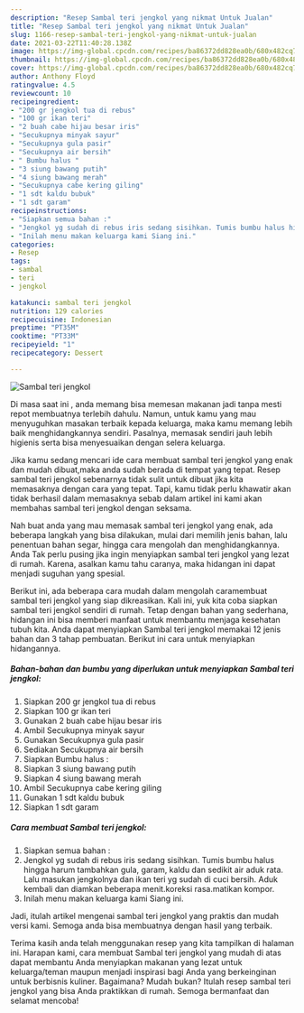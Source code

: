 ```yaml
---
description: "Resep Sambal teri jengkol yang nikmat Untuk Jualan"
title: "Resep Sambal teri jengkol yang nikmat Untuk Jualan"
slug: 1166-resep-sambal-teri-jengkol-yang-nikmat-untuk-jualan
date: 2021-03-22T11:40:28.138Z
image: https://img-global.cpcdn.com/recipes/ba86372dd828ea0b/680x482cq70/sambal-teri-jengkol-foto-resep-utama.jpg
thumbnail: https://img-global.cpcdn.com/recipes/ba86372dd828ea0b/680x482cq70/sambal-teri-jengkol-foto-resep-utama.jpg
cover: https://img-global.cpcdn.com/recipes/ba86372dd828ea0b/680x482cq70/sambal-teri-jengkol-foto-resep-utama.jpg
author: Anthony Floyd
ratingvalue: 4.5
reviewcount: 10
recipeingredient:
- "200 gr jengkol tua di rebus"
- "100 gr ikan teri"
- "2 buah cabe hijau besar iris"
- "Secukupnya minyak sayur"
- "Secukupnya gula pasir"
- "Secukupnya air bersih"
- " Bumbu halus "
- "3 siung bawang putih"
- "4 siung bawang merah"
- "Secukupnya cabe kering giling"
- "1 sdt kaldu bubuk"
- "1 sdt garam"
recipeinstructions:
- "Siapkan semua bahan :"
- "Jengkol yg sudah di rebus iris sedang sisihkan. Tumis bumbu halus hingga harum tambahkan gula, garam, kaldu dan sedikit air aduk rata. Lalu masukan jengkolnya dan ikan teri yg sudah di cuci bersih. Aduk kembali dan diamkan beberapa menit.koreksi rasa.matikan kompor."
- "Inilah menu makan keluarga kami Siang ini."
categories:
- Resep
tags:
- sambal
- teri
- jengkol

katakunci: sambal teri jengkol 
nutrition: 129 calories
recipecuisine: Indonesian
preptime: "PT35M"
cooktime: "PT33M"
recipeyield: "1"
recipecategory: Dessert

---
```



![Sambal teri jengkol](https://img-global.cpcdn.com/recipes/ba86372dd828ea0b/680x482cq70/sambal-teri-jengkol-foto-resep-utama.jpg)

Di masa  saat ini , anda memang bisa memesan makanan jadi tanpa mesti repot membuatnya terlebih dahulu. Namun, untuk kamu yang mau menyuguhkan masakan terbaik kepada keluarga, maka kamu memang lebih baik menghidangkannya sendiri. Pasalnya, memasak sendiri jauh lebih higienis serta bisa menyesuaikan dengan selera keluarga.

Jika kamu sedang mencari ide cara membuat sambal teri jengkol yang enak dan mudah dibuat,maka anda sudah berada di tempat yang tepat. Resep sambal teri jengkol  sebenarnya tidak sulit untuk dibuat jika kita memasaknya dengan cara yang tepat. Tapi, kamu tidak perlu khawatir akan tidak berhasil dalam memasaknya 
sebab dalam artikel ini kami akan membahas sambal teri jengkol dengan seksama.  



Nah buat anda yang mau memasak sambal teri jengkol yang enak, ada beberapa langkah yang bisa dilakukan, mulai dari memilih jenis bahan, lalu penentuan bahan segar, hingga cara mengolah dan menghidangkannya. Anda Tak perlu pusing jika ingin menyiapkan sambal teri jengkol yang lezat di rumah. Karena, asalkan kamu  tahu caranya, maka hidangan ini dapat menjadi suguhan yang spesial.

Berikut ini, ada beberapa cara mudah dalam mengolah caramembuat sambal teri jengkol yang siap dikreasikan. Kali ini, yuk kita coba siapkan sambal teri jengkol sendiri di rumah. Tetap dengan bahan yang sederhana, hidangan ini bisa memberi manfaat untuk membantu menjaga kesehatan tubuh kita. Anda dapat menyiapkan Sambal teri jengkol memakai 12 jenis bahan dan 3 tahap pembuatan. Berikut ini cara untuk menyiapkan hidangannya.

<!--inarticleads1-->

##### Bahan-bahan dan bumbu yang diperlukan untuk menyiapkan Sambal teri jengkol:

1. Siapkan 200 gr jengkol tua di rebus
1. Siapkan 100 gr ikan teri
1. Gunakan 2 buah cabe hijau besar iris
1. Ambil Secukupnya minyak sayur
1. Gunakan Secukupnya gula pasir
1. Sediakan Secukupnya air bersih
1. Siapkan  Bumbu halus :
1. Siapkan 3 siung bawang putih
1. Siapkan 4 siung bawang merah
1. Ambil Secukupnya cabe kering giling
1. Gunakan 1 sdt kaldu bubuk
1. Siapkan 1 sdt garam




<!--inarticleads2-->

##### Cara membuat Sambal teri jengkol:

1. Siapkan semua bahan :
1. Jengkol yg sudah di rebus iris sedang sisihkan. Tumis bumbu halus hingga harum tambahkan gula, garam, kaldu dan sedikit air aduk rata. Lalu masukan jengkolnya dan ikan teri yg sudah di cuci bersih. Aduk kembali dan diamkan beberapa menit.koreksi rasa.matikan kompor.
1. Inilah menu makan keluarga kami Siang ini.




Jadi, itulah artikel mengenai  sambal teri jengkol  yang praktis dan mudah versi kami. Semoga anda bisa membuatnya dengan hasil yang terbaik. 

Terima kasih anda telah menggunakan resep yang kita tampilkan di halaman ini. Harapan kami, cara membuat  Sambal teri jengkol yang mudah di atas dapat membantu Anda menyiapkan makanan yang lezat untuk keluarga/teman maupun menjadi inspirasi bagi Anda yang berkeinginan untuk berbisnis kuliner. Bagaimana? Mudah bukan? Itulah resep sambal teri jengkol yang bisa Anda praktikkan di rumah. Semoga bermanfaat dan selamat mencoba!

